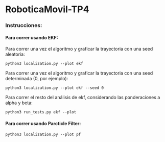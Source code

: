 # RoboticaMovil-TP4

### Instrucciones: 

#### Para correr usando EKF: 
Para correr una vez el algoritmo y graficar la trayectoria con una seed aleatoria:

```
python3 localization.py --plot ekf
```

Para correr una vez el algoritmo y graficar la trayectoria con una seed determinada (0, por ejemplo):

```
python3 localization.py --plot ekf --seed 0
```

Para correr el resto del análisis de ekf, considerando las ponderaciones a alpha y beta:

```
python3 run_tests.py ekf --plot
```


#### Para correr usando Parcticle Filter: 
```
python3 localization.py --plot pf
```

